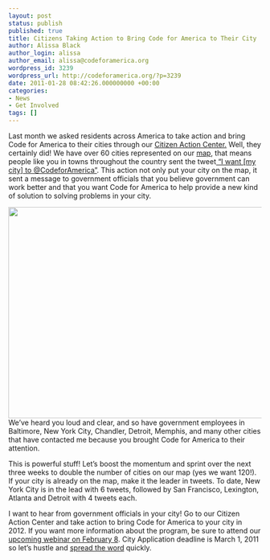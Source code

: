 ```yaml
---
layout: post
status: publish
published: true
title: Citizens Taking Action to Bring Code for America to Their City
author: Alissa Black
author_login: alissa
author_email: alissa@codeforamerica.org
wordpress_id: 3239
wordpress_url: http://codeforamerica.org/?p=3239
date: 2011-01-28 08:42:26.000000000 +00:00
categories:
- News
- Get Involved
tags: []
---
```

Last month we asked residents across America to take action and bring Code for America to their cities through our <a href="http://codeforamerica.org/cities/citizen-action-center/">Citizen Action Center.</a> Well, they certainly did! We have over 60 cities represented on our <a href="http://codeforamerica.org/cities/citizen-action-center/">map</a>, that means people like you in towns throughout the country sent the tweet<a href="http://twitter.com/?status=I%20want%20my%20city%20to%20@CodeforAmerica:%20http://bit.ly/city-action"> “I want [my city] to @CodeforAmerica”</a>. This action not only put your city on the map, it sent a message to government officials that you believe government can work better and that you want Code for America to help provide a new kind of solution to solving problems in your city.

<a href="http://codeforamerica.org/cities/citizen-action-center/"><img src="http://codeforamerica.org/wp-content/uploads/2011/01/map.png" alt="" title="map" width="555" height="420" class="aligncenter size-full wp-image-3240" />
</a>We’ve heard you loud and clear, and so have government employees in Baltimore, New York City, Chandler, Detroit, Memphis, and many other cities that have contacted me because you brought Code for America to their attention.

This is powerful stuff! Let’s boost the momentum and sprint over the next three weeks to double the number of cities on our map (yes we want 120!). If your city is already on the map, make it the leader in tweets. To date, New York City is in the lead with 6 tweets, followed by San Francisco, Lexington, Atlanta and Detroit with 4 tweets each.

I want to hear from government officials in your city! Go to our Citizen Action Center and take action to bring Code for America to your city in 2012. If you want more information about the program, be sure to attend our<a href="http://codeforamerica.org/2012-city-webinar"> upcoming webinar on February 8</a>. City Application deadline is March 1, 2011 so let’s hustle and <a href="http://codeforamerica.org/cities/citizen-action-center/">spread the word</a> quickly.
